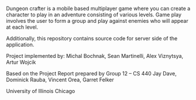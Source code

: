 Dungeon crafter is a mobile based multiplayer game where you can create a
character to play in an adventure consisting of various levels. Game play
involves the user to form a group and play against enemies who will appear at
each level.

Additionally, this repository contains source code for server side of the application. 

Project implemented by:
Michal Bochnak,
Sean Martinelli,
Alex Viznytsya,
Artur Wojcik 

Based on the Project Report prepared by Group 12 – CS 440 
Jay Dave, 
Dominick Rauba,
Vincent Orea, 
Garret Felker

University of Illinois Chicago
